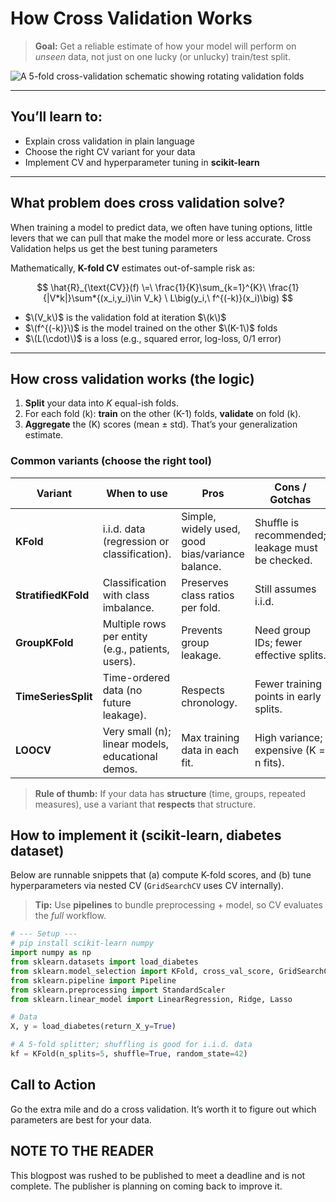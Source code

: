 # How Cross Validation Works

> **Goal:** Get a reliable estimate of how your model will perform on _unseen_ data, not just on one lucky (or unlucky) train/test split.

![A 5-fold cross-validation schematic showing rotating validation folds](https://upload.wikimedia.org/wikipedia/commons/1/1c/K-fold_cross_validation_EN.jpg "Five folds; each fold takes a turn as validation")

---

## You’ll learn to:

- Explain cross validation in plain language
- Choose the right CV variant for your data
- Implement CV and hyperparameter tuning in **scikit-learn**

---

## What problem does cross validation solve?

When training a model to predict data, we often have tuning options, little levers that we can pull that make the model more or less accurate. Cross Validation helps us get the best tuning parameters

Mathematically, **K-fold CV** estimates out-of-sample risk as:

$$
\hat{R}_{\text{CV}}(f) \=\ \frac{1}{K}\sum_{k=1}^{K}\ \frac{1}{|V*k|}\sum*{(x_i,y_i)\in V_k} \ L\big(y_i,\ f^{(-k)}(x_i)\big)
$$

- $\(V_k\)$ is the validation fold at iteration $\(k\)$
- $\(f^{(-k)}\)$ is the model trained on the other $\(K-1\)$ folds
- $\(L(\cdot)\)$ is a loss (e.g., squared error, log-loss, 0/1 error)

---

## How cross validation works (the logic)

1. **Split** your data into _K_ equal-ish folds.
2. For each fold \(k\): **train** on the other \(K-1\) folds, **validate** on fold \(k\).
3. **Aggregate** the \(K\) scores (mean ± std). That’s your generalization estimate.

### Common variants (choose the right tool)

| Variant             | When to use                                         | Pros                                             | Cons / Gotchas                                   |
| ------------------- | --------------------------------------------------- | ------------------------------------------------ | ------------------------------------------------ |
| **KFold**           | i.i.d. data (regression or classification).         | Simple, widely used, good bias/variance balance. | Shuffle is recommended; leakage must be checked. |
| **StratifiedKFold** | Classification with class imbalance.                | Preserves class ratios per fold.                 | Still assumes i.i.d.                             |
| **GroupKFold**      | Multiple rows per entity (e.g., patients, users).   | Prevents group leakage.                          | Need group IDs; fewer effective splits.          |
| **TimeSeriesSplit** | Time-ordered data (no future leakage).              | Respects chronology.                             | Fewer training points in early splits.           |
| **LOOCV**           | Very small \(n\); linear models, educational demos. | Max training data in each fit.                   | High variance; expensive (K = n fits).           |

> **Rule of thumb:** If your data has **structure** (time, groups, repeated measures), use a variant that **respects** that structure.

## How to implement it (scikit-learn, diabetes dataset)

Below are runnable snippets that (a) compute K-fold scores, and (b) tune hyperparameters via nested CV (`GridSearchCV` uses CV internally).

> **Tip:** Use **pipelines** to bundle preprocessing + model, so CV evaluates the _full_ workflow.

```python
# --- Setup ---
# pip install scikit-learn numpy
import numpy as np
from sklearn.datasets import load_diabetes
from sklearn.model_selection import KFold, cross_val_score, GridSearchCV
from sklearn.pipeline import Pipeline
from sklearn.preprocessing import StandardScaler
from sklearn.linear_model import LinearRegression, Ridge, Lasso

# Data
X, y = load_diabetes(return_X_y=True)

# A 5-fold splitter; shuffling is good for i.i.d. data
kf = KFold(n_splits=5, shuffle=True, random_state=42)
```

## Call to Action

Go the extra mile and do a cross validation. It’s worth it to figure out which parameters are best for your data.

## NOTE TO THE READER

This blogpost was rushed to be published to meet a deadline and is not complete. The publisher is planning on coming back to improve it.
